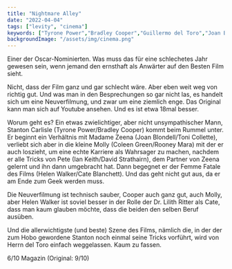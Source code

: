 ```yaml
---
title: "Nightmare Alley"
date: "2022-04-04"
tags: ["levity", "cinema"]
keywords: ["Tyrone Power","Bradley Cooper","Guillermo del Toro","Joan Blondell","Toni Collette","Coleen Green","Rooney Mara","Helen Walker","Cate Blanchett"]
backgroundImage: "/assets/img/cinema.png"
---
```

Einer der Oscar-Nominierten. Was muss das für eine schlechetes Jahr gewesen sein, wenn jemand den ernsthaft als Anwärter auf den Besten Film sieht.

Nicht, dass der Film ganz und gar schlecht wäre. Aber eben weit weg von richtig gut. Und was man in den Besprechungen so gar nicht las, es handelt sich um eine Neuverfilmung, und zwar um eine ziemlich enge. Das Original kann man sich auf Youtube ansehen. Und es ist etwa 18mal besser.

Worum geht es? Ein etwas zwielichtiger, aber nicht unsympathischer Mann, Stanton Carlisle (Tyrone Power/Bradley Cooper) kommt beim Rummel unter. Er beginnt ein Verhältnis mit Madame Zeena (Joan Blondell/Toni Collette), verliebt sich aber in die kleine Molly (Coleen Green/Rooney Mara) mit der er auch loszieht, um eine echte Karriere als Wahrsager zu machen, nachdem er alle Tricks von Pete (Ian Keith/David Strathairn), dem Partner von Zeena gelernt und ihn dann umgebracht hat. Dann begegnet er der Femme Fatale des Films (Helen Walker/Cate Blanchett). Und das geht nicht gut aus, da er am Ende zum Geek werden muss.

Die Neuverfilmung ist technisch sauber, Cooper auch ganz gut, auch Molly, aber Helen Walker ist soviel besser in der Rolle der Dr. Lilith Ritter als Cate, dass man kaum glauben möchte, dass die beiden den selben Beruf ausüben.

Und die allerwichtigste (und beste) Szene des Films, nämlich die, in der der zum Hobo gewordene Stanton noch einmal seine Tricks vorführt, wird von Herrn del Toro einfach weggelassen. Kaum zu fassen.

6/10 Magazin (Original: 9/10)